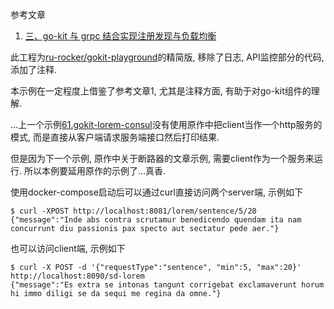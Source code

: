 参考文章

1. [三、go-kit 与 grpc 结合实现注册发现与负载均衡](https://hacpai.com/article/1524894068545)

此工程为[ru-rocker/gokit-playground](https://github.com/ru-rocker/gokit-playground/tree/master/lorem-consul)的精简版, 移除了日志, API监控部分的代码, 添加了注释.

本示例在一定程度上借鉴了参考文章1, 尤其是注释方面, 有助于对go-kit组件的理解.

...上一个示例[61.gokit-lorem-consul]()没有使用原作中把client当作一个http服务的模式, 而是直接从客户端请求服务端接口然后打印结果. 

但是因为下一个示例, 原作中关于断路器的文章示例, 需要client作为一个服务来运行. 所以本例要延用原作的示例了...真香.

使用docker-compose启动后可以通过curl直接访问两个server端, 示例如下

```
$ curl -XPOST http://localhost:8081/lorem/sentence/5/20
{"message":"Inde abs contra scrutamur benedicendo quendam ita nam concurrunt diu passionis pax specto aut sectatur pede aer."}
```

也可以访问client端, 示例如下

```
$ curl -X POST -d '{"requestType":"sentence", "min":5, "max":20}' http://localhost:8090/sd-lorem
{"message":"Es extra se intonas tangunt corrigebat exclamaverunt horum hi immo diligi se da sequi me regina da omne."}
```
